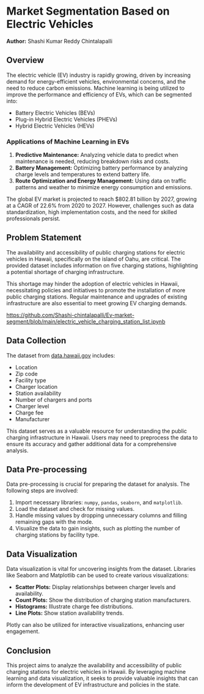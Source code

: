 # Market Segmentation Based on Electric Vehicles

**Author:** Shashi Kumar Reddy Chintalapalli

## Overview

The electric vehicle (EV) industry is rapidly growing, driven by increasing demand for energy-efficient vehicles, environmental concerns, and the need to reduce carbon emissions. Machine learning is being utilized to improve the performance and efficiency of EVs, which can be segmented into:

- Battery Electric Vehicles (BEVs)
- Plug-in Hybrid Electric Vehicles (PHEVs)
- Hybrid Electric Vehicles (HEVs)

### Applications of Machine Learning in EVs

1. **Predictive Maintenance:** Analyzing vehicle data to predict when maintenance is needed, reducing breakdown risks and costs.
2. **Battery Management:** Optimizing battery performance by analyzing charge levels and temperatures to extend battery life.
3. **Route Optimization and Energy Management:** Using data on traffic patterns and weather to minimize energy consumption and emissions.

The global EV market is projected to reach $802.81 billion by 2027, growing at a CAGR of 22.6% from 2020 to 2027. However, challenges such as data standardization, high implementation costs, and the need for skilled professionals persist. 

## Problem Statement

The availability and accessibility of public charging stations for electric vehicles in Hawaii, specifically on the island of Oahu, are critical. The provided dataset includes information on five charging stations, highlighting a potential shortage of charging infrastructure. 

This shortage may hinder the adoption of electric vehicles in Hawaii, necessitating policies and initiatives to promote the installation of more public charging stations. Regular maintenance and upgrades of existing infrastructure are also essential to meet growing EV charging demands.

https://github.com/Shashi-chintalapalli/Ev-market-segment/blob/main/electric_vehicle_charging_station_list.ipynb

## Data Collection

The dataset from [data.hawaii.gov](https://data.hawaii.gov) includes:

- Location
- Zip code
- Facility type
- Charger location
- Station availability
- Number of chargers and ports
- Charger level
- Charge fee
- Manufacturer

This dataset serves as a valuable resource for understanding the public charging infrastructure in Hawaii. Users may need to preprocess the data to ensure its accuracy and gather additional data for a comprehensive analysis.

## Data Pre-processing

Data pre-processing is crucial for preparing the dataset for analysis. The following steps are involved:

1. Import necessary libraries: `numpy`, `pandas`, `seaborn`, and `matplotlib`.
2. Load the dataset and check for missing values.
3. Handle missing values by dropping unnecessary columns and filling remaining gaps with the mode.
4. Visualize the data to gain insights, such as plotting the number of charging stations by facility type.

## Data Visualization

Data visualization is vital for uncovering insights from the dataset. Libraries like Seaborn and Matplotlib can be used to create various visualizations:

- **Scatter Plots:** Display relationships between charger levels and availability.
- **Count Plots:** Show the distribution of charging station manufacturers.
- **Histograms:** Illustrate charge fee distributions.
- **Line Plots:** Show station availability trends.

Plotly can also be utilized for interactive visualizations, enhancing user engagement.

## Conclusion

This project aims to analyze the availability and accessibility of public charging stations for electric vehicles in Hawaii. By leveraging machine learning and data visualization, it seeks to provide valuable insights that can inform the development of EV infrastructure and policies in the state.

